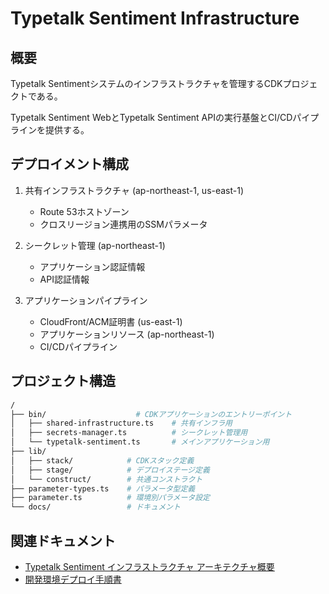# Typetalk Sentiment Infrastructure

## 概要

Typetalk Sentimentシステムのインフラストラクチャを管理するCDKプロジェクトである。

Typetalk Sentiment WebとTypetalk Sentiment APIの実行基盤とCI/CDパイプラインを提供する。

## デプロイメント構成

1. 共有インフラストラクチャ (ap-northeast-1, us-east-1)
   - Route 53ホストゾーン
   - クロスリージョン連携用のSSMパラメータ

2. シークレット管理 (ap-northeast-1)
   - アプリケーション認証情報
   - API認証情報

3. アプリケーションパイプライン
   - CloudFront/ACM証明書 (us-east-1)
   - アプリケーションリソース (ap-northeast-1)
   - CI/CDパイプライン

## プロジェクト構造

```sh
/
├── bin/                    # CDKアプリケーションのエントリーポイント
│   ├── shared-infrastructure.ts    # 共有インフラ用
│   ├── secrets-manager.ts          # シークレット管理用
│   └── typetalk-sentiment.ts       # メインアプリケーション用
├── lib/
│   ├── stack/            # CDKスタック定義
│   ├── stage/            # デプロイステージ定義
│   └── construct/        # 共通コンストラクト
├── parameter-types.ts    # パラメータ型定義
├── parameter.ts          # 環境別パラメータ設定
└── docs/                 # ドキュメント
```

## 関連ドキュメント

- [Typetalk Sentiment インフラストラクチャ アーキテクチャ概要](docs/deployment-architecture.md)
- [開発環境デプロイ手順書](docs/deployment-guide-dev.md)

